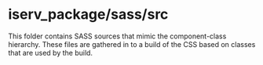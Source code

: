 # iserv_package/sass/src

This folder contains SASS sources that mimic the component-class hierarchy. These files
are gathered in to a build of the CSS based on classes that are used by the build.
